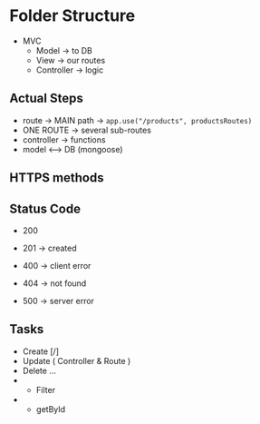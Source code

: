 # Folder Structure
- MVC
  - Model -> to DB
  - View -> our routes
  - Controller -> logic


## Actual Steps
- route -> MAIN path -> `app.use("/products", productsRoutes)`
- ONE ROUTE -> several sub-routes
- controller -> functions
- model <--> DB (mongoose)


## HTTPS methods 


## Status Code
- 200
- 201 -> created

- 400 -> client error
- 404 -> not found

- 500 -> server error

## Tasks
- Create [/]
- Update ( Controller & Route )
- Delete ...
- + Filter 
- + getById